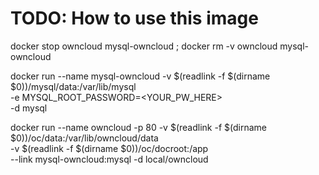 # TODO: How to use this image #

docker stop owncloud mysql-owncloud ; docker rm -v owncloud mysql-owncloud

docker run --name mysql-owncloud -v $(readlink -f $(dirname $0))/mysql/data:/var/lib/mysql \
    -e MYSQL_ROOT_PASSWORD=<YOUR_PW_HERE> \
    -d mysql


docker run --name owncloud -p 80 -v $(readlink -f $(dirname $0))/oc/data:/var/lib/owncloud/data \
    -v $(readlink -f $(dirname $0))/oc/docroot:/app \
    --link mysql-owncloud:mysql -d local/owncloud
